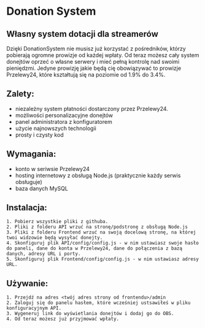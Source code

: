 # Donation System
## Własny system dotacji dla streamerów

Dzięki DonationSystem nie musisz już korzystać z pośredników, którzy pobierają ogromne prowizje od każdej wpłaty.
Od teraz możesz cały system donejtów oprzeć o własne serwery i mieć pełną kontrolę nad swoimi pieniędzmi.
Jedyne prowizję jakie będą cię obowiązywać to prowizje Przelewy24, które kształtują się na poziomie od 1.9% do 3.4%.

## Zalety:

- niezależny system płatności dostarczony przez Przelewy24.
- możliwości personalizacyjne donejtów
- panel administratora z konfiguratorem
- użycie najnowszych technologii
- prosty i czysty kod

## Wymagania:
- konto w seriwsie Przelewy24
- hosting internetowy z obsługą Node.js (praktycznie każdy serwis obsługuje)
- baza danych MySQL

## Instalacja:
```
1. Pobierz wszystkie pliki z githuba.
2. Pliki z folderu API wrzuć na stronę/podstronę z obsługą Node.js
3. Pliki z folderu Frontend wrzuć na swoją docelową stronę, na której twoi widzowie będą wysyłać donejty.
4. Skonfiguruj plik API/config/config.js - w nim ustawiasz swoje hasło do paneli, dane do konta w Przelewy24, dane do połączenia z bazą danych, adresy URL i porty.
5. Skonfiguruj plik Frontend/config/config.js - w nim ustawiasz adresy URL.
```

## Używanie:
```
1. Przejdź na adres <twój adres strony od frontendu>/admin
2. Zaloguj się do panelu hasłem, które wcześniej ustsawiłeś w pliku konfiguracyjnym API.
3. Wygeneruj link do wyświetlania donejtów i dodaj go do OBS.
4. Od teraz możesz już przyjmować wpłaty.
```

